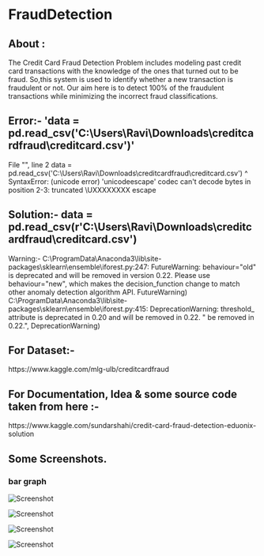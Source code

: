 # FraudDetection

<h2>
      About :
</h2>

The Credit Card Fraud Detection Problem includes modeling past credit card transactions with the knowledge of the ones that turned out to be fraud. So,this system is used to identify whether a new transaction is fraudulent or not. Our aim here is to detect 100% of the fraudulent transactions while minimizing the incorrect fraud classifications.




<h2>
      Error:- 'data = pd.read_csv('C:\Users\Ravi\Downloads\creditcardfraud\creditcard.csv')'
</h2>
<p>
        File "", line 2 data = pd.read_csv('C:\Users\Ravi\Downloads\creditcardfraud\creditcard.csv') ^ SyntaxError: (unicode error) 'unicodeescape' codec can't decode bytes in position 2-3: truncated \UXXXXXXXX escape
</p>
<h2>
      Solution:- data = pd.read_csv(r'C:\Users\Ravi\Downloads\creditcardfraud\creditcard.csv')
</h2>
<p>
      Warning:- C:\ProgramData\Anaconda3\lib\site-packages\sklearn\ensemble\iforest.py:247: FutureWarning: behaviour="old" is deprecated and will be removed in version 0.22. Please use behaviour="new", which makes the decision_function change to match other anomaly detection algorithm API. FutureWarning) C:\ProgramData\Anaconda3\lib\site-packages\sklearn\ensemble\iforest.py:415: DeprecationWarning: threshold_ attribute is deprecated in 0.20 and will be removed in 0.22. " be removed in 0.22.", DeprecationWarning)
</p>
<h2>For Dataset:-</h2> https://www.kaggle.com/mlg-ulb/creditcardfraud

<h2>For Documentation, Idea & some source code taken from here :-</h2> https://www.kaggle.com/sundarshahi/credit-card-fraud-detection-eduonix-solution


<h2>Some Screenshots.</h2>
<h3>bar graph</h3>

![Screenshot](https://raw.github.com/raviprakash11/CreditCardFraudDetection/master/Screenshot1.png)


![Screenshot](https://raw.github.com/raviprakash11/CreditCardFraudDetection/master/Screenshot2.png)


![Screenshot](https://raw.github.com/raviprakash11/CreditCardFraudDetection/master/Screenshot3.png)


![Screenshot](https://raw.github.com/raviprakash11/CreditCardFraudDetection/master/Screenshot4.png)
